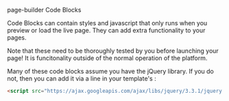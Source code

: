 page-builder Code Blocks

Code Blocks can contain styles and javascript that only runs when you preview or load the live page. They can add extra functionality to your pages.

Note that these need to be thoroughly tested by you before launching your page! It is funcitonality outside of the normal operation of the platform.

Many of these code blocks assume you have the jQuery library. If you do not, then you can add it via a line in your template's <head>:
  
```html
<script src="https://ajax.googleapis.com/ajax/libs/jquery/3.3.1/jquery.min.js"></script>
```
